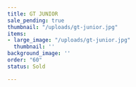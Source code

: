 ```yaml
---
title: GT JUNIOR
sale_pending: true
thumbnail: "/uploads/gt-junior.jpg"
items:
- large_image: "/uploads/gt-junior.jpg"
  thumbnail: ''
background_image: ''
order: "60"
status: Sold

---
```

